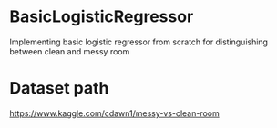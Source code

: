 # BasicLogisticRegressor
Implementing basic logistic regressor from scratch for distinguishing between clean and messy room 

# Dataset path
https://www.kaggle.com/cdawn1/messy-vs-clean-room
